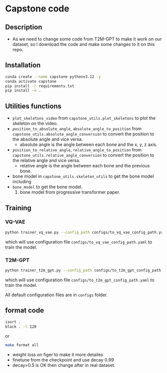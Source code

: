 # Capstone code

## Description

- As we need to change some code from T2M-GPT to make it work on our dataset, so I download the code and make some changes to it on this repo.

## Installation
```bash
conda create --name capstone python=3.12 -y
conda activate capstone
pip install -r requirements.txt
pip install -e .
```

## Utilities functions

- `plot_skeletons_video` from `capstone_utils.plot_skeletons` to plot the skeleton on the video.
- `position_to_absolute_angle`, `absolute_angle_to_position` from `capstone_utils.absolute_angle_conversion` to convert the position to the absolute angle and vice versa.
  - absolute angle is the angle between each bone and the x, y, z axis.
- `position_to_relative_angle`, `relative_angle_to_position` from `capstone_utils.relative_angle_conversion` to convert the position to the relative angle and vice versa.
  - relative angle is the angle between each bone and the previous bone.
- bone model in `capstone_utils.skeleton_utils` to get the bone model including
- `bone_model` to get the bone model.
   1. bone model from progressive transformer paper.

## Training

### VQ-VAE
```bash
python trainer_vq_vae.py --config_path configs/to_vq_vae_config_path.yaml
```
which will use configuration file `configs/to_vq_vae_config_path.yaml` to train the model.

### T2M-GPT
```bash
python trainer_t2m_gpt.py --config_path configs/to_t2m_gpt_config_path.yaml
```
which will use configuration file `configs/to_t2m_gpt_config_path.yaml` to train the model.

All default configuration files are in `configs` folder.

## format code

```bash
isort .
black . -l 120
```
or 
```bash
make format all
```

- weight loss on figer to make it more detailes
- finetune from the checkpoint and use decay 0.99
- decay=0.5 is OK then change after in real dataset.
